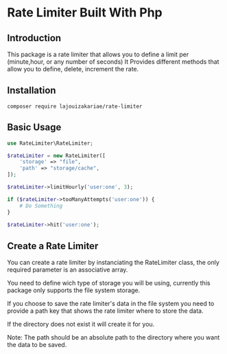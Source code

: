 # Rate Limiter Built With Php

## Introduction

This package is a rate limiter that allows you to define a limit per (minute,hour, or any number of seconds)
It Provides different methods that allow you to define, delete, increment the rate.

## Installation

```
composer require lajouizakariae/rate-limiter
```

## Basic Usage

```php
use RateLimiter\RateLimiter;

$rateLimiter = new RateLimiter([
    'storage' => "file",
    'path' => "storage/cache",
]);

$rateLimiter->limitHourly('user:one', 3);

if ($rateLimiter->tooManyAttempts('user:one')) {
    # Do Something
}

$rateLimiter->hit('user:one');
```

## Create a Rate Limiter

You can create a rate limiter by instanciating the RateLimiter class, the only required parameter is an associative array.

You need to define wich type of storage you will be using, currently this package only supports the file system storage.

If you choose to save the rate limiter's data in the file system you need to provide a path key that shows the rate limiter where to store the data.

If the directory does not exist it will create it for you.

Note: The path should be an absolute path to the directory where you want the data to be saved.
